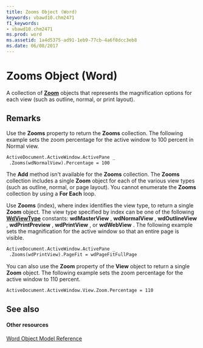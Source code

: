 ```yaml
---
title: Zooms Object (Word)
keywords: vbawd10.chm2471
f1_keywords:
- vbawd10.chm2471
ms.prod: word
ms.assetid: 1a4d5375-ad91-1eb9-77cb-4a6f8dcc3eb8
ms.date: 06/08/2017
---
```



# Zooms Object (Word)

A collection of **[Zoom](zoom-object-word.md)** objects that represents the magnification options for each view (such as outline, normal, or print layout).


## Remarks

Use the **Zooms** property to return the **Zooms** collection. The following example sets the zoom percentage for the active window to 100 percent in Normal view.


```vb
ActiveDocument.ActiveWindow.ActivePane _ 
 .Zooms(wdNormalView).Percentage = 100
```

The **Add** method isn't available for the **Zooms** collection. The **Zooms** collection includes a single **Zoom** object for each of the various view types (such as outline, normal, or page layout). You cannot enumerate the **Zooms** collection by using a **For Each** loop.

Use **Zooms** (index), where index identifies the view type, to return a single **Zoom** object. The view type specified by index can be one of the following **[WdViewType](wdviewtype-enumeration-word.md)** constants: **wdMasterView** , **wdNormalView** , **wdOutlineView** , **wdPrintPreview** , **wdPrintView** , or **wdWebView** . The following example sets the magnification for the active window so that an entire page is visible.




```vb
ActiveDocument.ActiveWindow.ActivePane _ 
 .Zooms(wdPrintView).PageFit = wdPageFitFullPage
```

You can also use the **Zoom** property of the **View** object to return a single **Zoom** object. The following example sets the zoom percentage for the active window to 110 percent.




```vb
ActiveDocument.ActiveWindow.View.Zoom.Percentage = 110
```


## See also


#### Other resources


[Word Object Model Reference](http://msdn.microsoft.com/library/be452561-b436-bb9b-6f94-3faa9a74a6fd%28Office.15%29.aspx)


